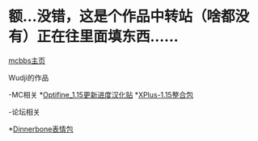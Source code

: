 # 额...没错，这是个作品中转站（啥都没有）正在往里面填东西......

[mcbbs主页](https://www.mcbbs.net/home.php?mod=space&uid=2704445&view=admin)

Wudji的作品

-MC相关
 *[Optifine_1.15更新进度汉化贴](https://www.mcbbs.net/thread-972785-1-1.html)
 *[XPlus-1.15整合包](https://www.mcbbs.net/thread-936198-1-1.html)
 
-论坛相关

 *[Dinnerbone表情包](https://www.mcbbs.net/thread-970841-1-1.html)
